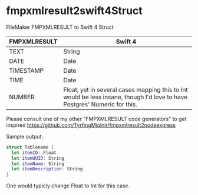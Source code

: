# fmpxmlresult2swift4Struct
FileMaker FMPXMLRESULT to Swift 4 Struct


FMPXMLRESULT  | Swift 4 |
 ------------ | ----------- |
TEXT          | String |
DATE          | Date |
TIMESTAMP     | Date |
TIME          | Date |
NUMBER        | Float; yet in several cases mapping this to Int would be less insane, though I'd love to have Postgres' Numeric for this.|

Please consult one of my other "FMPXMLRESULT code generators" to get inspired https://github.com/TyrfingMjolnir/fmpxmlresult2nodeexpress

Sample output:
```swift
struct Tablename {
  let itemID: Float
  let itemUUID: String
  let itemName: String
  let itemDescription: String
}
```
One would typicly change Float to Int for this case.
